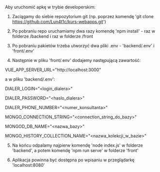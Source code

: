 Aby uruchomić apkę w trybie developerskim:

1. Zaciągamy do siebie repozytorium git (np. poprzez komendę 'git clone https://github.com/Lun4t1c/kurs-webapps.git')

2. Po pobraniu repo uruchamiamy dwa razy komendę 'npm install' - raz w folderze /backend i raz w folderze /front

3. Po pobraniu pakietów trzeba utworzyć dwa pliki .env - 'backend/.env' i 'front/.env'

4. Następnie w pliku 'front/.env' dodajemy następującą zawartość:

VUE_APP_SERVER_URL="http://localhost:3000"

a w pliku 'backend/.env':

DIALER_LOGIN="<login_dialera>"

DIALER_PASSWORD="<haslo_dialera>"

DIALER_PHONE_NUMBER="<numer_konsultanta>"

MONGO_CONNECTION_STRING="<connection_string_do_bazy>"

MONGOD_DB_NAME="<nazwa_bazy>"

MONGO_HISTORY_COLLECTION_NAME="<nazwa_kolekcji_w_bazie>"


5. Na końcu odpalamy najpierw komendę 'node index.js' w folderze 'backend', a potem komendę 'npm run serve' w folderze 'front'

6. Aplikacja powinna być dostępna po wpisaniu w przeglądarkę 'localhost:8080'